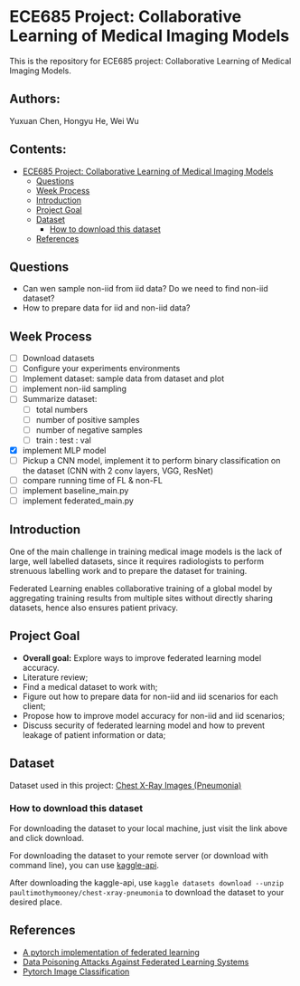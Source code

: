 # ECE685 Project: Collaborative Learning of Medical Imaging Models

This is the repository for ECE685 project: Collaborative Learning of Medical Imaging Models.

## Authors:
Yuxuan Chen, Hongyu He, Wei Wu

## Contents: 

- [ECE685 Project: Collaborative Learning of Medical Imaging Models](#ece685-project-collaborative-learning-of-medical-imaging-models)
  - [Questions](#questions)
  - [Week Process](#week-process)
  - [Introduction](#introduction)
  - [Project Goal](#project-goal)
  - [Dataset](#dataset)
    - [How to download this dataset](#how-to-download-this-dataset)
  - [References](#references)

## Questions

- Can wen sample non-iid from iid data? Do we need to find non-iid dataset?
- How to prepare data for iid and non-iid data?

## Week Process

- [ ] Download datasets
- [ ] Configure your experiments environments
- [ ] Implement dataset: sample data from dataset and plot
- [ ] implement non-iid sampling
- [ ] Summarize dataset: 
  - [ ] total numbers
  - [ ] number of positive samples
  - [ ] number of negative samples
  - [ ] train : test : val
- [x] implement MLP model
- [ ] Pickup a CNN model, implement it to perform binary classification on the dataset (CNN with 2 conv layers, VGG, ResNet)
- [ ] compare running time of FL & non-FL
- [ ] implement baseline_main.py
- [ ] implement federated_main.py

## Introduction

One of the main challenge in training medical image models is the lack of large, well labelled datasets, since it requires radiologists to perform strenuous labelling work and to prepare the dataset for training.

Federated Learning enables collaborative training of a global model by aggregating training results from multiple sites without directly sharing datasets, hence also ensures patient privacy.

## Project Goal

- **Overall goal:** Explore ways to improve federated learning model accuracy.
- Literature review;
- Find a medical dataset to work with;
- Figure out how to prepare data for non-iid and iid scenarios for each client;
- Propose how to improve model accuracy for non-iid and iid scenarios;
- Discuss security of federated learning model and how to prevent leakage of patient information or data;

## Dataset

Dataset used in this project: [Chest X-Ray Images (Pneumonia)](https://www.kaggle.com/paultimothymooney/chest-xray-pneumonia)

### How to download this dataset

For downloading the dataset to your local machine, just visit the link above and click download.

For downloading the dataset to your remote server (or download with command line), you can use [kaggle-api](https://github.com/Kaggle/kaggle-api). 

After downloading the kaggle-api, use `kaggle datasets download --unzip paultimothymooney/chest-xray-pneumonia` to download the dataset to your desired place.

## References

- [A pytorch implementation of federated learning](https://github.com/AshwinRJ/Federated-Learning-PyTorch)
- [Data Poisoning Attacks Against Federated Learning Systems](https://github.com/git-disl/DataPoisoning_FL)
- [Pytorch Image Classification](https://github.com/bentrevett/pytorch-image-classification)